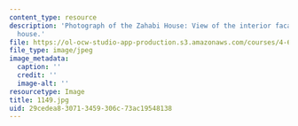 ```yaml
---
content_type: resource
description: 'Photograph of the Zahabi House: View of the interior facades of the
  house.'
file: https://ol-ocw-studio-app-production.s3.amazonaws.com/courses/4-615-the-architecture-of-cairo-spring-2002/29cedea830713459306c73ac19548138_1149.jpg
file_type: image/jpeg
image_metadata:
  caption: ''
  credit: ''
  image-alt: ''
resourcetype: Image
title: 1149.jpg
uid: 29cedea8-3071-3459-306c-73ac19548138
---
```

